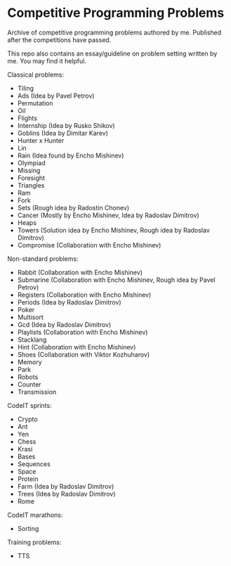 # Competitive Programming Problems
Archive of competitive programming problems authored by me. Published after the competitions have passed.

This repo also contains an essay/guideline on problem setting written by me. You may find it helpful.

Classical problems:
* Tiling
* Ads (Idea by Pavel Petrov)
* Permutation
* Oil
* Flights
* Internship (Idea by Rusko Shikov)
* Goblins (Idea by Dimitar Karev)
* Hunter x Hunter
* Lin
* Rain (Idea found by Encho Mishinev)
* Olympiad
* Missing
* Foresight
* Triangles
* Ram
* Fork
* Sets (Rough idea by Radostin Chonev)
* Cancer (Mostly by Encho Mishinev, Idea by Radoslav Dimitrov)
* Heaps
* Towers (Solution idea by Encho Mishinev, Rough idea by Radoslav Dimitrov)
* Compromise (Collaboration with Encho Mishinev)

Non-standard problems:
* Rabbit (Collaboration with Encho Mishinev)
* Submarine (Collaboration with Encho Mishinev, Rough idea by Pavel Petrov)
* Registers (Collaboration with Encho Mishinev)
* Periods (Idea by Radoslav Dimitrov)
* Poker
* Multisort
* Gcd (Idea by Radoslav Dimitrov)
* Playlists (Collaboration with Encho Mishinev)
* Stacklang
* Hint (Collaboration with Encho Mishinev)
* Shoes (Collaboration with Viktor Kozhuharov)
* Memory
* Park
* Robots
* Counter
* Transmission

CodeIT sprints:
* Crypto
* Ant
* Yen
* Chess
* Krasi
* Bases
* Sequences
* Space
* Protein
* Farm (Idea by Radoslav Dimitrov)
* Trees (Idea by Radoslav Dimitrov)
* Rome

CodeIT marathons:
* Sorting

Training problems:
* TTS
